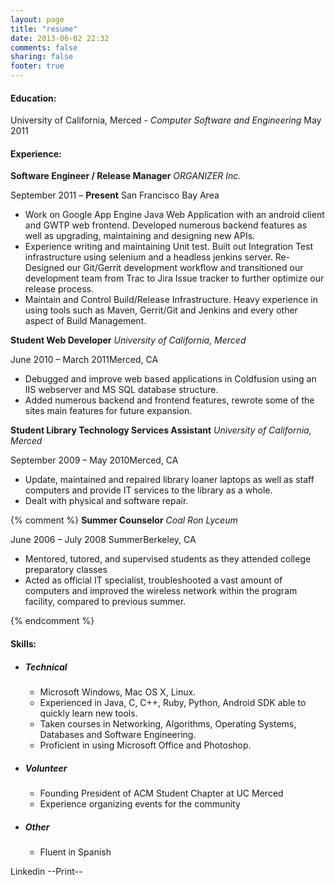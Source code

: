 ```yaml
---
layout: page
title: "resume"
date: 2013-06-02 22:32
comments: false
sharing: false
footer: true
---
```

<div id="education">
	<h4>Education:</h4>
	<p class="shifted">University of California, Merced - <em> Computer Software and Engineering</em>
		<span class="muted pull-right">May 2011</span>
	</p>
</div>
<div id="experience">
	<h4>Experience:</h4>
	<div class="shifted">
		<strong>Software Engineer / Release Manager</strong>
		<span class=" pull-right "><em>ORGANIZER Inc.</em></span>
		<p>September 2011 – <strong>Present</strong> <span class="pull-right">San Francisco Bay Area</span></p>
		<ul>
		<li>
			Work on Google App Engine Java Web Application with an android client and GWTP web frontend. Developed numerous backend features as well as upgrading, maintaining and designing new APIs.
		</li>
		<li>
			Experience writing and maintaining Unit test. Built out Integration Test infrastructure using selenium and a headless jenkins server. Re-Designed our Git/Gerrit development workflow and transitioned our development team from Trac to Jira Issue tracker to further optimize our release process.
		</li>
		<li>
			Maintain and Control Build/Release Infrastructure. Heavy experience in using tools such as Maven, Gerrit/Git and Jenkins and every other aspect of Build Management.
		</li>
		</ul>
		<strong>Student Web Developer</strong>
		<span class="pull-right "><em>University of California, Merced</em></span>
		<p>June 2010 – March 2011<span class="pull-right">Merced, CA</span></p>
		<ul>
			<li>Debugged and improve web based applications in Coldfusion using an IIS webserver and MS SQL database structure.</li>
			<li>Added numerous backend and frontend features, rewrote some of the sites main features
				for future expansion.</li>
		</ul>
		<strong>Student Library Technology Services Assistant</strong>
		<span class="pull-right "><em>University of California, Merced</em></span>
		<p>September 2009 – May 2010<span class="pull-right">Merced, CA</span></p>
		<ul>
			<li>Update, maintained and repaired library loaner laptops as well as staff computers and provide IT services to the library as a whole. </li>
			<li>Dealt with physical and software repair.</li>
		</ul>
		{% comment %}
		<strong>Summer Counselor</strong>
		<span class="large pull-right "><em>Coal Ron Lyceum</em></span>
		<p>June 2006 – July 2008 Summer<span class="pull-right">Berkeley, CA</span></p>
		<ul>
			<li>Mentored, tutored, and supervised students as they attended college preparatory classes</li>
			<li>Acted as official IT specialist, troubleshooted a vast amount of computers and improved the wireless network within the program facility, compared to previous summer.</li>
		</ul>
		{% endcomment %}</div>
</div>
<div id="skills">	
	<h4>Skills:</h4>
	<div class="shifted"><ul>
		<li><h5>Technical</h5></li>
			<ul>
				<li>Microsoft Windows, Mac OS X, Linux.</li>
				<li>Experienced in Java, C, C++, Ruby, Python, Android SDK able to quickly learn new tools.</li>
				<li>Taken courses in Networking, Algorithms, Operating Systems, Databases and Software Engineering.</li>
				<li>Proficient in using Microsoft Office and Photoshop.</li>
			</ul>
		<li><h5>Volunteer</h5></li>
			<ul>
				<li>Founding President of ACM Student Chapter at UC Merced</li>
				<li>Experience organizing events for the community</li>
			</ul>
		<li><h5>Other</h5></li>
			<ul>
				<li>Fluent in Spanish</li>
			</ul>
		</ul>
	</div>
</div>
<div id="more-info">
Linkedin
--Print--
</div>